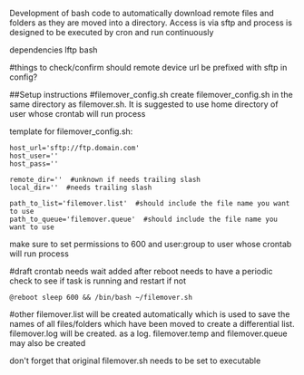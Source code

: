 Development of bash code to automatically download remote files and folders as they are moved into a directory. Access is via sftp and process is designed to be executed by cron and run continuously

dependencies
lftp
bash

#things to check/confirm
should remote device url be prefixed with sftp in config?


##Setup instructions
#filemover_config.sh
create filemover_config.sh in the same directory as filemover.sh.
It is suggested to use home directory of user whose crontab will run process

template for filemover_config.sh:

```
host_url='sftp://ftp.domain.com'
host_user=''
host_pass=''

remote_dir=''  #unknown if needs trailing slash
local_dir=''  #needs trailing slash

path_to_list='filemover.list'  #should include the file name you want to use
path_to_queue='filemover.queue'  #should include the file name you want to use
```

make sure to set permissions to 600 and user:group to user whose crontab will run process



#draft crontab
needs wait added after reboot
needs to have a periodic check to see if task is running and restart if not
```
@reboot sleep 600 && /bin/bash ~/filemover.sh
```

#other
filemover.list will be created automatically which is used to save the names of all files/folders which have been moved to create a differential list.
filemover.log will be created. as a log.
filemover.temp and filemover.queue may also be created

don't forget that original filemover.sh needs to be set to executable
